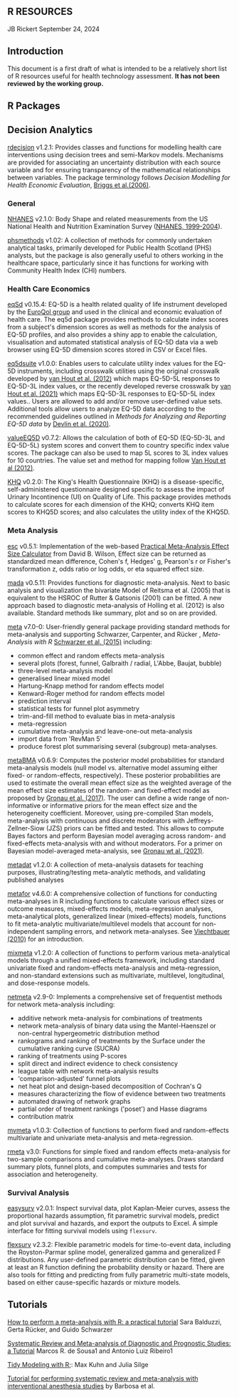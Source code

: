 ## R RESOURCES

JB Rickert
September 24, 2024

## Introduction
This document is a first draft of what is intended to be a relatively short list of R resources useful for health technology assessment. **It has not been reviewed by the working group.**


## R Packages

## Decision Analytics 

[rdecision](https://cran.r-project.org/package=rdecision)  v1.2.1: Provides classes and functions for modelling health care interventions using decision trees and semi-Markov models. Mechanisms are provided for associating an uncertainty distribution with each source variable and for ensuring transparency of the mathematical relationships between variables. The package terminology follows *Decision Modelling for Health Economic Evaluation*, [Briggs et al.(2006)](https://www.alibris.com/search/books/isbn/9780198526629?invid=18049473001&utm_source=Google&utm_medium=cpc&utm_campaign=NMPi&gad_source=1&gclid=Cj0KCQjwxsm3BhDrARIsAMtVz6OavWtY5J0Z_4FeZnqoQCnrlrJvEZ3ieQSafj1wgRa8Fp50ecUbtY4aAquJEALw_wcB&gclsrc=aw.ds).


### General

[NHANES](https://cran.r-project.org/package=NHANES) v2.1.0: Body Shape and related measurements from the US National Health and Nutrition Examination Survey ([NHANES, 1999-2004](https://www.cdc.gov/nchs/nhanes/index.htm?CDC_AA_refVal=https%3A%2F%2Fwww.cdc.gov%2Fnchs%2Fnhanes.htm)). 

[phsmethods](https://cran.r-project.org/package=phsmethods) v1.02: A collection of methods for commonly undertaken analytical tasks, primarily developed for Public Health Scotland (PHS) analysts, but the package is also generally useful to others working in the healthcare space, particularly since it has functions for working with Community Health Index (CHI) numbers. 

### Health Care Economics

[eqSd](https://cran.r-project.org/package=eq5d) v0.15.4: EQ-5D is a health related quality of life instrument developed by the [EuroQol group](https://euroqol.org/) and used in the clinical and economic evaluation of health care. The eq5d package provides methods to calculate index scores from a subject's dimension scores as well as methods for the analysis of EQ-5D profiles, and also provides a shiny app to enable the calculation, visualisation and automated statistical analysis of EQ-5D data via a web browser using EQ-5D dimension scores stored in CSV or Excel files.

[eq5dsuite](https://cran.r-project.org/package=eq5dsuite) v1.0.0:  Enables users to calculate utility index values for the EQ-5D instruments, including crosswalk utilities using the original crosswalk developed by [van Hout et al. (2012)](https://www.valueinhealthjournal.com/article/S1098-3015(12)00058-7/fulltext?_returnURL=https%3A%2F%2Flinkinghub.elsevier.com%2Fretrieve%2Fpii%2FS1098301512000587%3Fshowall%3Dtrue) which maps EQ-5D-5L responses to EQ-5D-3L index values, or the recently developed reverse crosswalk by [van Hout et al. (2021)](https://www.valueinhealthjournal.com/article/S1098-3015(21)00170-4/fulltext?_returnURL=https%3A%2F%2Flinkinghub.elsevier.com%2Fretrieve%2Fpii%2FS1098301521001704%3Fshowall%3Dtrue) which maps EQ-5D-3L responses to EQ-5D-5L index values.. Users are allowed to add and/or remove user-defined value sets. Additional tools allow users to analyze EQ-5D data according to the recommended guidelines outlined in *Methods for Analyzing and Reporting EQ-5D data* by [Devlin et al. (2020)](https://link.springer.com/book/10.1007/978-3-030-47622-9).

[valueEQ5D](https://cran.r-project.org/package=valueEQ5D) v0.7.2: Allows the calculation of both of EQ-5D (EQ-5D-3L and EQ-5D-5L) system scores and convert them to country specific index value scores. The package can also be used to map 5L scores to 3L index values for 10 countries. The value set and method for mapping follow [Van Hout et al (2012)](https://www.valueinhealthjournal.com/article/S1098-3015(12)00058-7/fulltext?_returnURL=https%3A%2F%2Flinkinghub.elsevier.com%2Fretrieve%2Fpii%2FS1098301512000587%3Fshowall%3Dtrue).


[KHQ](https://cran.r-project.org/package=KHQ) v0.2.0: The King's Health Questionnaire (KHQ) is a disease-specific, self-administered questionnaire designed specific to assess the impact of Urinary Incontinence (UI) on Quality of Life. This package provides methods to calculate scores for each dimension of the KHQ; converts KHQ item scores to KHQ5D scores; and also calculates the utility index of the KHQ5D.


### Meta Analysis

[esc](https://cran.r-project.org/package=esc) v0.5.1: Implementation of the web-based [Practical Meta-Analysis Effect Size Calculator](https://www.campbellcollaboration.org/research-resources/effect-size-calculator.html) from David B. Wilson, Effect size can be returned as standardized mean difference, Cohen's f, Hedges' g, Pearson's r or Fisher's transformation z, odds ratio or log odds, or eta squared effect size.

[mada](https://cran.r-project.org/package=mada) v0.5.11: Provides functions for diagnostic meta-analysis. Next to basic analysis and visualization the bivariate Model of Reitsma et al. (2005) that is equivalent to the HSROC of Rutter & Gatsonis (2001) can be fitted. A new approach based to diagnostic meta-analysis of Holling et al. (2012) is also available. Standard methods like summary, plot and so on are provided.

[meta](https://cran.r-project.org/package=meta) v7.0-0: User-friendly general package providing standard methods for meta-analysis and supporting Schwarzer, Carpenter, and Rücker , *Meta-Analysis with R* [Schwarzer et al. (2015)](https://link.springer.com/book/10.1007/978-3-319-21416-0) including: 

- common effect and random effects meta-analysis
- several plots (forest, funnel, Galbraith / radial, L'Abbe, Baujat, bubble) 
- three-level meta-analysis model 
- generalised linear mixed model 
- Hartung-Knapp method for random effects model 
- Kenward-Roger method for random effects model 
- prediction interval
- statistical tests for funnel plot asymmetry
- trim-and-fill method to evaluate bias in meta-analysis
- meta-regression
- cumulative meta-analysis and leave-one-out meta-analysis
- import data from 'RevMan 5'
- produce forest plot summarising several (subgroup) meta-analyses.

[metaBMA](https://cran.r-project.org/package=metaBMA) v0.6.9: Computes the posterior model probabilities for standard meta-analysis models (null model vs. alternative model assuming either fixed- or random-effects, respectively). These posterior probabilities are used to estimate the overall mean effect size as the weighted average of the mean effect size estimates of the random- and fixed-effect model as proposed by [Gronau et al. (2017)](https://www.tandfonline.com/doi/full/10.1080/23743603.2017.1326760). The user can define a wide range of non-informative or informative priors for the mean effect size and the heterogeneity coefficient. Moreover, using pre-compiled Stan models, meta-analysis with continuous and discrete moderators with Jeffreys-Zellner-Siow (JZS) priors can be fitted and tested. This allows to compute Bayes factors and perform Bayesian model averaging across random- and fixed-effects meta-analysis with and without moderators. For a primer on Bayesian model-averaged meta-analysis, see [Gronau wt al. (2021)](https://journals.sagepub.com/doi/10.1177/25152459211031256).

[metadat](https://cran.r-project.org/package=metadat) v1.2.0: A collection of meta-analysis datasets for teaching purposes, illustrating/testing meta-analytic methods, and validating published analyses

[metafor](https://cran.r-project.org/package=metafor) v4.6.0: A comprehensive collection of functions for conducting meta-analyses in R including functions to calculate various effect sizes or outcome measures, mixed-effects models, meta-regression analyses, meta-analytical plots, generalized linear (mixed-effects) models, functions to fit meta-analytic multivariate/multilevel models that account for non-independent sampling errors, and network meta-analyses. See [Viechtbauer (2010)](https://www.jstatsoft.org/article/view/v036i03) for an introduction. 

[mixmeta](https://cran.r-project.org/package=mixmeta) v1.2.0: A collection of functions to perform various meta-analytical models through a unified mixed-effects framework, including standard univariate fixed and random-effects meta-analysis and meta-regression, and non-standard extensions such as multivariate, multilevel, longitudinal, and dose-response models. 

[netmeta](https://cran.r-project.org/package=netmeta) v2.9-0: Implements a comprehensive set of frequentist methods for network meta-analysis including:

- additive network meta-analysis for combinations of treatments
- network meta-analysis of binary data using the Mantel-Haenszel or non-central hypergeometric distribution method
- rankograms and ranking of treatments by the Surface under the cumulative ranking curve (SUCRA)
- ranking of treatments using P-scores
- split direct and indirect evidence to check consistency
- league table with network meta-analysis results
- 'comparison-adjusted' funnel plots
- net heat plot and design-based decomposition of Cochran's Q
- measures characterizing the flow of evidence between two treatments
- automated drawing of network graphs
- partial order of treatment rankings ('poset') and Hasse diagrams 
- contribution matrix 

[mvmeta](https://cran.r-project.org/package=mvmeta) v1.0.3: Collection of functions to perform fixed and random-effects multivariate and univariate meta-analysis and meta-regression.

[rmeta](https://cran.r-project.org/package=rmeta) v3.0: Functions for simple fixed and random effects meta-analysis for two-sample comparisons and cumulative meta-analyses. Draws standard summary plots, funnel plots, and computes summaries and tests for association and heterogeneity.

### Survival Analysis

[easysurv](https://cran.r-project.org/web/packages/easysurv/index.html#:~:text=https%3A//CRAN.R%2Dproject.org/package%3Deasysurv) v2.0.1: Inspect survival data, plot Kaplan-Meier curves, assess the proportional hazards assumption, fit parametric survival models, predict and plot survival and hazards, and export the outputs to Excel. A simple interface for fitting survival models using `flexsurv`.

[flexsurv](https://cran.r-project.org/package=flexsurv) v2.3.2: Flexible parametric models for time-to-event data, including the Royston-Parmar spline model, generalized gamma and generalized F distributions. Any user-defined parametric distribution can be fitted, given at least an R function defining the probability density or hazard. There are also tools for fitting and predicting from fully parametric multi-state models, based on either cause-specific hazards or mixture models.


## Tutorials

[How to perform a meta-analysis with R: a practical tutorial](https://www.ncbi.nlm.nih.gov/pmc/articles/PMC10231495/pdf/ebmental-2019-300117.pdf) Sara Balduzzi, Gerta Rücker, and Guido Schwarzer


[Systematic Review and Meta-analysis of Diagnostic and Prognostic Studies: a Tutorial](https://www.scielo.br/j/abc/a/fM7by9YHVXjb3GbdnnMcdJv/?format=pdf&lang=en) Marcos R. de Sousa1 and  Antonio Luiz Ribeiro1

[Tidy Modeling with R](https://www.tmwr.org/);: Max Kuhn and Julia Silge

[Tutorial for performing systematic review and meta-analysis with interventional anesthesia studies](https://pubmed.ncbi.nlm.nih.gov/30717891/) by Barbosa et al. 


